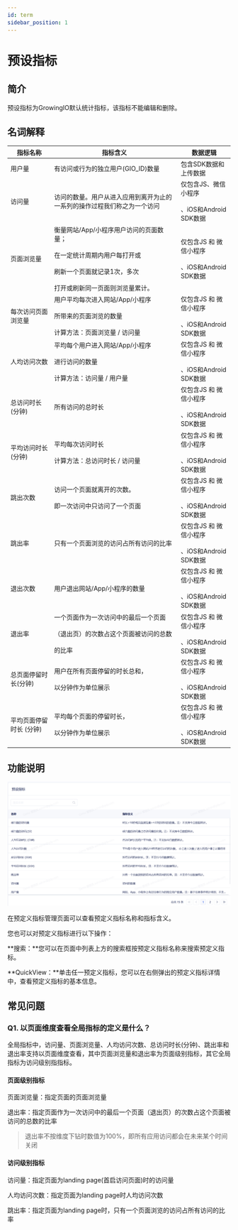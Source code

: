 ```yaml
---
id: term
sidebar_position: 1
---
```


# 预设指标

## 简介[](#jian-jie)

预设指标为GrowingIO默认统计指标，该指标不能编辑和删除。


## 名词解释[](#ming-ci-jie-shi)

| 指标名称 | 指标含义 | 数据逻辑 |
| --- | --- | --- |
| 用户量 | 有访问或行为的独立用户(GIO_ID)数量 | 包含SDK数据和上传数据 |
| 访问量 | 访问的数量。用户从进入应用到离开为止的一系列的操作过程我们称之为一个访问 | 仅包含JS、微信小程序<br></br>、iOS和Android SDK数据 |
| 页面浏览量 | 衡量网站/App/小程序用户访问的页面数量；<br></br>在一定统计周期内用户每打开或<br></br>刷新一个页面就记录1次，多次<br></br>打开或刷新同一页面则浏览量累计。 | 仅包含JS 和 微信小程序<br></br>、iOS和Android SDK数据 |
| 每次访问页面浏览量 | 用户平均每次进入网站/App/小程序<br></br>所带来的页面浏览的数量<br></br>计算方法：页面浏览量 / 访问量 | 仅包含JS 和 微信小程序<br></br>、iOS和Android SDK数据 |
| 人均访问次数 | 平均每个用户进入网站/App/小程序<br></br>进行访问的数量<br></br>计算方法：访问量 / 用户量 | 仅包含JS 和 微信小程序<br></br>、iOS和Android SDK数据 |
| 总访问时长(分钟) | 所有访问的总时长 | 仅包含JS 和 微信小程序<br></br>、iOS和Android SDK数据 |
| 平均访问时长(分钟) | 平均每次访问时⻓<br></br>计算方法：总访问时长 / 访问量 | 仅包含JS 和 微信小程序<br></br>、iOS和Android SDK数据 |
| 跳出次数 | 访问⼀个⻚⾯就离开的次数。<br></br>即⼀次访问中只访问了⼀个⻚⾯ | 仅包含JS 和 微信小程序<br></br>、iOS和Android SDK数据 |
| 跳出率 | 只有一个页面浏览的访问占所有访问的比率 | 仅包含JS 和 微信小程序<br></br>、iOS和Android SDK数据 |
| 退出次数 | 用户退出网站/App/小程序的数量 | 仅包含JS 和 微信小程序<br></br>、iOS和Android SDK数据 |
| 退出率 | 一个页面作为一次访问中的最后一个页面<br></br>（退出页）的次数占这个页面被访问的总数<br></br>的比率 | 仅包含JS 和 微信小程序<br></br>、iOS和Android SDK数据 |
| 总页面停留时长(分钟) | 用户在所有页面停留的时长总和，<br></br>以分钟作为单位展示 | 仅包含JS 和 微信小程序<br></br>、iOS和Android SDK数据 |
| 平均页面停留时长 (分钟) | 平均每个页面的停留时⻓，<br></br>以分钟作为单位展示 | 仅包含JS 和 微信小程序<br></br>、iOS和Android SDK数据 |


## 功能说明[](#gong-neng-shuo-ming)

![picture 7](/img/32c5dfa5185f5c5f1de65b7b5888170a92363bb456e9f71024c3de8a6ed812f5_pic_1663662312840_2022-09-20.png)  

在预定义指标管理页面可以查看预定义指标名称和指标含义。

您也可以对预定义指标进行以下操作：

**搜索：**您可以在页面中列表上方的搜索框按预定义指标名称来搜索预定义指标。

**QuickView：**单击任一预定义指标，您可以在右侧弹出的预定义指标详情中，查看预定义指标的基本信息。


## 常见问题[](#chang-jian-wen-ti)

### Q1. 以页面维度查看全局指标的定义是什么？

全局指标中，访问量、页面浏览量、人均访问次数、总访问时长(分钟)、跳出率和退出率支持以页面维度查看，其中页面浏览量和退出率为页面级别指标，其它全局指标为访问级别指指标。

#### 页面级别指标[](#ye-mian-ji-bie-zhi-biao)

页面浏览量：指定页面的页面浏览量

退出率：指定页面作为一次访问中的最后一个页面（退出页）的次数占这个页面被访问的总数的比率

> 退出率不按维度下钻时数值为100%，即所有应用访问都会在未来某个时间关闭

#### 访问级别指标[](#fang-wen-ji-bie-zhi-biao)

访问量：指定页面为landing page(首启访问页面)时的访问量

人均访问次数：指定页面为landing page时人均访问次数

跳出率：指定页面为landing page时，只有一个页面浏览的访问占所有访问的比率
